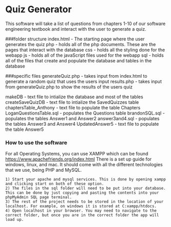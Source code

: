 # Quiz Generator
This software will take a list of questions from chapters 1-10 of our software engineering textbook and interact with the user to generate a quiz.

###folder structure
index.html - The starting page where the user generates the quiz
php - holds all of the php documents. These are the pages that interact with the database 
css - holds all the styling done for the webapp
js - holds all of the javaScript files used for the webapp
sql - holds all of the files that create and populate the database and tables in the database

###specific files
generateQuiz.php - takes input from index.html to generate a random quiz that uses the users input 
results.php - takes input from generateQuiz.php to show the results of the users quiz

makeDB - text file to intialize the database and most of the tables
createSaveQuizDB - text file to intialize the SavedQuizzes table
chaptersTable_Anthony - text file to populate the table Chapters
LoganQuestionsTable.sql - populates the Questions table
brandonSQL.sql - populates the tables Answer1 and Answer2
answer3and4.sql - populates the tables Answer3 and Answer4
UpdatedAnswer5 - text file to populate the table Answer5

### How to use the software
For all Operating Systems, you can use XAMPP which can be found https://www.apachefriends.org/index.html 
There is a set up guide for windows, linux, and mac. It should come with all the different technologies that we use, being PHP and MySQL. 

	1) Start your apache and mysql services. This is done by opening xampp and clicking start on both of these option. 
	2) The files in the sql folder will need to be put into your database. This can be done by just copying and pasting the contents into your phpMyAdmin SQL page terminal. 
	3) The rest of the project needs to be stored in the location of your localhost. For example, on windows it is stored at C:xampp/htdocs.
	4) Open localhost in your browser. You may need to navigate to the correct folder, but once you are in the correct folder the app will load up.  
	
